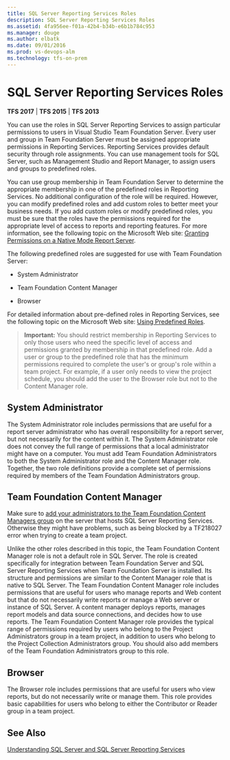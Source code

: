 ```yaml
---
title: SQL Server Reporting Services Roles
description: SQL Server Reporting Services Roles
ms.assetid: 4fa956ee-f01a-42b4-b34b-e6b1b784c953
ms.manager: douge
ms.author: elbatk
ms.date: 09/01/2016
ms.prod: vs-devops-alm
ms.technology: tfs-on-prem
---
```


# SQL Server Reporting Services Roles

**TFS 2017** | **TFS 2015** | **TFS 2013**

You can use the roles in SQL Server Reporting Services to assign particular permissions to users in Visual Studio Team Foundation Server. Every user and group in Team Foundation Server must be assigned appropriate permissions in Reporting Services. Reporting Services provides default security through role assignments. You can use management tools for SQL Server, such as Management Studio and Report Manager, to assign users and groups to predefined roles.

You can use group membership in Team Foundation Server to determine the appropriate membership in one of the predefined roles in Reporting Services. No additional configuration of the role will be required. However, you can modify predefined roles and add custom roles to better meet your business needs. If you add custom roles or modify predefined roles, you must be sure that the roles have the permissions required for the appropriate level of access to reports and reporting features. For more information, see the following topic on the Microsoft Web site: [Granting Permissions on a Native Mode Report Server](http://go.microsoft.com/fwlink/?LinkId=117112).

The following predefined roles are suggested for use with Team Foundation Server:

-   System Administrator

-   Team Foundation Content Manager

-   Browser

For detailed information about pre-defined roles in Reporting Services, see the following topic on the Microsoft Web site: [Using Predefined Roles](http://go.microsoft.com/fwlink/?LinkId=117113).

>**Important:**
>  You should restrict membership in Reporting Services to only those users who need the specific level of access and permissions granted by membership in that predefined role. Add a user or group to the predefined role that has the minimum permissions required to complete the user's or group's role within a team project. For example, if a user only needs to view the project schedule, you should add the user to the Browser role but not to the Content Manager role.

## System Administrator

The System Administrator role includes permissions that are useful for a report server administrator who has overall responsibility for a report server, but not necessarily for the content within it. The System Administrator role does not convey the full range of permissions that a local administrator might have on a computer. You must add Team Foundation Administrators to both the System Administrator role and the Content Manager role. Together, the two role definitions provide a complete set of permissions required by members of the Team Foundation Administrators group.

## Team Foundation Content Manager

Make sure to [add your administrators to the Team Foundation Content Managers group](../../../../report/admin/grant-permissions-to-reports.md) on the server that hosts SQL Server Reporting Services. Otherwise they might have problems, such as being blocked by a TF218027 error when trying to create a team project.

Unlike the other roles described in this topic, the Team Foundation Content Manager role is not a default role in SQL Server. The role is created specifically for integration between Team Foundation Server and SQL Server Reporting Services when Team Foundation Server is installed. Its structure and permissions are similar to the Content Manager role that is native to SQL Server. The Team Foundation Content Manager role includes permissions that are useful for users who manage reports and Web content but that do not necessarily write reports or manage a Web server or instance of SQL Server. A content manager deploys reports, manages report models and data source connections, and decides how to use reports. The Team Foundation Content Manager role provides the typical range of permissions required by users who belong to the Project Administrators group in a team project, in addition to users who belong to the Project Collection Administrators group. You should also add members of the Team Foundation Administrators group to this role.


## Browser

The Browser role includes permissions that are useful for users who view reports, but do not necessarily write or manage them. This role provides basic capabilities for users who belong to either the Contributor or Reader group in a team project.

## See Also

 [Understanding SQL Server and SQL Server Reporting Services](../../architecture/sql-server-databases.md) 
